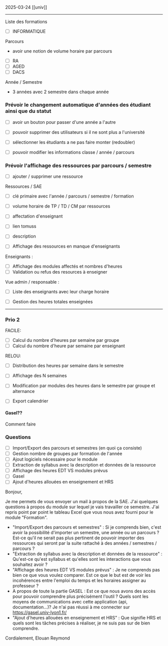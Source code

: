 2025-03-24
[[univ]]

------------------------------------------------------------------------

Liste des formations 
- [ ] INFORMATIQUE

Parcours
- avoir une notion de volume horaire par parcours
- [ ] RA
- [ ] AGED
- [ ] DACS

Année / Semestre
- 3 années avec 2 semestre dans chaque année


### Prévoir le changement automatique d'années des étudiant ainsi que du statut
- [ ] avoir un bouton pour passer  d'une année a l'autre
- [ ] pouvoir supprimer des utilisateurs si il ne sont plus a l'université
- [ ] sélectionner les étudiants a ne pas faire monter (redoubler)

- [ ] pouvoir modifier les informations classe / année / parcours

### Prévoir l'affichage des ressources par parcours / semestre
- [ ] ajouter / supprimer une ressource

Ressources / SAE
- [ ] clé primaire avec l'année / parcours / semestre / formation
- [ ] volume horaire de TP / TD / CM par ressources
- [ ] affectation d'enseignant
- [ ] lien tomuss
- [ ] description
- [ ] Affichage des ressources en manque d'enseignants


Enseignants :
- [ ] Affichage des modules affectés et nombres d'heures
- [ ] Validation ou refus des resources à enseigner

Vue admin / responsable :
- [ ] Liste des enseignants avec leur charge horaire
- [ ] Gestion des heures totales enseignées


------------------------------------------------------------------------

### Prio 2

FACILE:
- [ ] Calcul du nombre d'heures par semaine par groupe
- [ ] Calcul du nombre d'heure par semaine par enseignant

RELOU:
- [ ] Distribution des heures par semaine dans le semestre
- [ ] Affichage des N semaines
- [ ] Modification par modules des heures dans le semestre par groupe et alternance
- [ ] Export calendrier


#### Gasel??
Comment faire



### Questions
- [ ] Import/Export des parcours et semestres (en quoi ça consiste)
- [ ] Gestion nombre de groupes par formation de l'année
- [ ] Ajout logiciels nécessaire pour le module
- [ ] Extraction de syllabus avec la description et données de la ressource
- [ ] Affichage des heures EDT VS modules prévus
- [ ] Gasel
- [ ] Ajout d'heures allouées en enseignement et HRS

Bonjour,

Je me permets de vous envoyer un mail à propos de la SAE. J'ai quelques questions à propos du module sur lequel je vais travailler ce semestre. J'ai repris point par point le tableau Excel que vous nous avez fourni pour le module "Formation".

- "Import/Export des parcours et semestres" : Si je comprends bien, c'est avoir la possibilité d'importer un semestre, une année ou un parcours ? Est-ce qu'il ne serait pas plus pertinent de pouvoir importer des ressources qui seront par la suite rattaché à des années / semestres / parcours ?
- "Extraction de syllabus avec la description et données de la ressource" : Qu'est-ce qu'est syllabus et qu'elles sont les interactions que vous souhaitez avoir ?
- "Affichage des heures EDT VS modules prévus" : Je ne comprends pas bien ce que vous voulez comparer. Est ce que le but est de voir les incohérences entre l'emploi du temps et les horaires assigner au professeur ?
- A propos de toute la partie GASEL : Est ce que nous avons des accès pour pouvoir comprendre plus précisément l'outil ? Quels sont les moyens de communications avec cette application (api, documentation...)? Je n'ai pas réussi à me connecter sur https://gasel.univ-lyon1.fr/
- "Ajout d'heures allouées en enseignement et HRS" : Que signifie HRS et quels sont les tâches précises à réaliser, je ne suis pas sur de bien comprendre.

Cordialement,
Elouan Reymond
